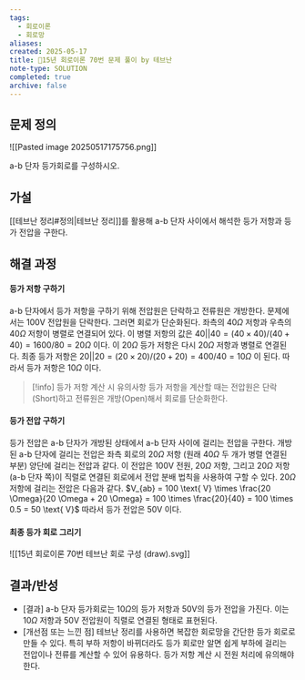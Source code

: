 ```yaml
---
tags:
  - 회로이론
  - 회로망
aliases: 
created: 2025-05-17
title: 🔬15년 회로이론 70번 문제 풀이 by 테브난
note-type: SOLUTION
completed: true
archive: false
---
```


## 문제 정의
![[Pasted image 20250517175756.png]]

a-b 단자 등가회로를 구성하시오.

## 가설
[[테브난 정리#정의|테브난 정리]]를 활용해 a-b 단자 사이에서 해석한 등가 저항과 등가 전압을 구한다.

## 해결 과정
#### 등가 저항 구하기

a-b 단자에서 등가 저항을 구하기 위해 전압원은 단락하고 전류원은 개방한다. 문제에서는 100$\text{V}$ 전압원을 단락한다. 그러면 회로가 단순화된다. 좌측의 40$\Omega$ 저항과 우측의 40$\Omega$ 저항이 병렬로 연결되어 있다. 이 병렬 저항의 값은 $40 || 40 = (40 \times 40) / (40 + 40) = 1600 / 80 = 20\Omega$ 이다. 이 20$\Omega$ 등가 저항은 다시 20$\Omega$ 저항과 병렬로 연결된다. 최종 등가 저항은 $20 || 20 = (20 \times 20) / (20 + 20) = 400 / 40 = 10\Omega$ 이 된다. 따라서 등가 저항은 10$\Omega$ 이다.

>[!info] 등가 저항 계산 시 유의사항
>등가 저항을 계산할 때는 전압원은 단락(Short)하고 전류원은 개방(Open)해서 회로를 단순화한다.

#### 등가 전압 구하기

등가 전압은 a-b 단자가 개방된 상태에서 a-b 단자 사이에 걸리는 전압을 구한다. 개방된 a-b 단자에 걸리는 전압은 좌측 회로의 20$\Omega$ 저항 (원래 40$\Omega$ 두 개가 병렬 연결된 부분) 양단에 걸리는 전압과 같다. 이 전압은 100$\text{V}$ 전원, 20$\Omega$ 저항, 그리고 20$\Omega$ 저항(a-b 단자 쪽)이 직렬로 연결된 회로에서 전압 분배 법칙을 사용하여 구할 수 있다.
20$\Omega$ 저항에 걸리는 전압은 다음과 같다.
$V_{ab} = 100 \text{ V} \times \frac{20 \Omega}{20 \Omega + 20 \Omega} = 100 \times \frac{20}{40} = 100 \times 0.5 = 50 \text{ V}$
따라서 등가 전압은 50$\text{V}$ 이다.

#### 최종 등가 회로 그리기
![[15년 회로이론 70번 테브난 회로 구성 (draw).svg]]

## 결과/반성
- [결과] a-b 단자 등가회로는 10$\Omega$의 등가 저항과 50$\text{V}$의 등가 전압을 가진다. 이는 10$\Omega$ 저항과 50$\text{V}$ 전압원이 직렬로 연결된 형태로 표현된다.
- [개선점 또는 느낀 점] 테브난 정리를 사용하면 복잡한 회로망을 간단한 등가 회로로 만들 수 있다. 특히 부하 저항이 바뀌더라도 등가 회로만 알면 쉽게 부하에 걸리는 전압이나 전류를 계산할 수 있어 유용하다. 등가 저항 계산 시 전원 처리에 유의해야 한다.